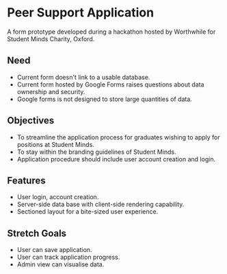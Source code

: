 # Peer Support Application
A form prototype developed during a hackathon hosted by Worthwhile for Student Minds Charity, Oxford.

## Need
* Current form doesn't link to a usable database.
* Current form hosted by Google Forms raises questions about data ownership and security.
* Google forms is not designed to store large quantities of data.

## Objectives
* To streamline the application process for graduates wishing to apply for positions at Student Minds.
* To stay within the branding guidelines of Student Minds.
* Application procedure should include user account creation and login.

## Features
* User login, account creation.
* Server-side data base with client-side rendering capability.
* Sectioned layout for a bite-sized user experience.

## Stretch Goals
* User can save application.
* User can track application progress.
* Admin view can visualise data.
